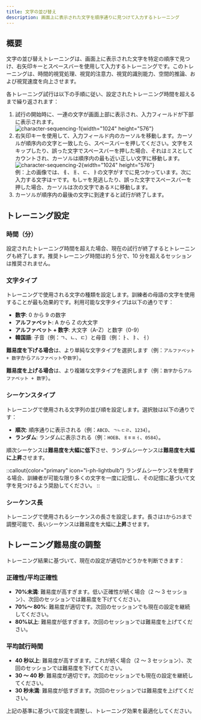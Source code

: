 ```yaml
---
title: 文字の並び替え
description: 画面上に表示された文字を順序通りに見つけて入力するトレーニング
---
```


## 概要

文字の並び替えトレーニングは、画面上に表示された文字を特定の順序で見つけ、右矢印キーとスペースバーを使用して入力するトレーニングです。このトレーニングは、時間的視覚処理、視覚的注意力、視覚的識別能力、空間的推論、および視覚速度を向上させます。

各トレーニング試行は以下の手順に従い、設定されたトレーニング時間を超えるまで繰り返されます：

1. 試行の開始時に、一連の文字が画面上部に表示され、入力フィールドが下部に表示されます。  
   ![character-sequencing-1](/character-sequencing-1.png){width="1024" height="576"}
2. 右矢印キーを使用して、入力フィールド内のカーソルを移動します。カーソルが順序内の文字と一致したら、スペースバーを押してください。文字をスキップしたり、誤った文字でスペースバーを押した場合、それはミスとしてカウントされ、カーソルは順序内の最も近い正しい文字に移動します。  
   ![character-sequencing-2](/character-sequencing-2.png){width="1024" height="576"}  
   例：上の画像では、ㅔ、ㅐ、ㄷ、ㅑの文字がすでに見つかっています。次に入力する文字はㅜです。もしㅜを見逃したり、誤った文字でスペースバーを押した場合、カーソルは次の文字であるㅈに移動します。
3. カーソルが順序内の最後の文字に到達すると試行が終了します。

## トレーニング設定

### 時間（分）

設定されたトレーニング時間を超えた場合、現在の試行が終了するとトレーニングも終了します。推奨トレーニング時間は約 5 分で、10 分を超えるセッションは推奨されません。

### 文字タイプ

トレーニングで使用される文字の種類を設定します。訓練者の母語の文字を使用することが最も効果的です。利用可能な文字タイプは以下の通りです：

- **数字**: 0 から 9 の数字
- **アルファベット**: A から Z の大文字
- **アルファベット + 数字**: 大文字（A-Z）と数字（0-9）
- **韓国語**: 子音（例：ㄱ、ㄴ、ㄷ）と母音（例：ㅏ、ㅑ、ㅓ）

**難易度を下げる場合**は、より単純な文字タイプを選択します（例：`アルファベット + 数字`から`アルファベット`や`数字`）。

**難易度を上げる場合**は、より複雑な文字タイプを選択します（例：`数字`から`アルファベット + 数字`）。

### シーケンスタイプ

トレーニングで使用される文字列の並び順を設定します。選択肢は以下の通りです：

- **順次**: 順序通りに表示される（例：`ABCD`、`ㄱㄴㄷㄹ`、`1234`）。
- **ランダム**: ランダムに表示される（例：`HOEB`、`ㅐㅎㅍㅓ`、`0584`）。

順次シーケンスは**難易度を大幅に低下**させ、ランダムシーケンスは**難易度を大幅に上昇**させます。

::callout{color="primary" icon="i-ph-lightbulb"}
ランダムシーケンスを使用する場合、訓練者が可能な限り多くの文字を一度に記憶し、その記憶に基づいて文字を見つけるよう奨励してください。
::

### シーケンス長

トレーニングで使用されるシーケンスの長さを設定します。長さは`1`から`25`まで調整可能で、長いシーケンスは難易度を大幅に**上昇**させます。

## トレーニング難易度の調整

トレーニング結果に基づいて、現在の設定が適切かどうかを判断できます：

### 正確性/平均正確性

- **70%未満**: 難易度が高すぎます。低い正確性が続く場合（2 ～ 3 セッション）、次回のセッションでは難易度を下げてください。
- **70%～ 80%**: 難易度が適切です。次回のセッションでも現在の設定を継続してください。
- **80%以上**: 難易度が低すぎます。次回のセッションでは難易度を上げてください。

### 平均試行時間

- **40 秒以上**: 難易度が高すぎます。これが続く場合（2 ～ 3 セッション）、次回のセッションでは難易度を下げてください。
- **30 ～ 40 秒**: 難易度が適切です。次回のセッションでも現在の設定を継続してください。
- **30 秒未満**: 難易度が低すぎます。次回のセッションでは難易度を上げてください。

上記の基準に基づいて設定を調整し、トレーニング効果を最適化してください。
